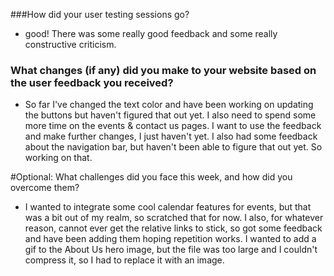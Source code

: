 ###How did your user testing sessions go?
- good! There was some really good feedback and some really constructive criticism.

### What changes (if any) did you make to your website based on the user feedback you received?
- So far I've changed the text color and have been working on updating the buttons but haven't figured that out yet. I also need to spend some more time on the events & contact us pages. I want to use the feedback and make further changes, I just haven't yet. I also had some feedback about the navigation bar, but haven't been able to figure that out yet. So working on that. 

#Optional: What challenges did you face this week, and how did you overcome them?
- I wanted to integrate some cool calendar features for events, but that was a bit out of my realm, so scratched that for now. I also, for whatever reason, cannot ever get the relative links to stick, so got some feedback and have been adding them hoping repetition works. I wanted to add a gif to the About Us hero image, but the file was too large and I couldn't compress it, so I had to replace it with an image.
